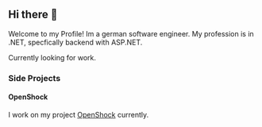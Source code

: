 ## Hi there 👋
Welcome to my Profile! Im a german software engineer. My profession is in .NET, specfically backend with ASP.NET.

Currently looking for work.

### Side Projects

#### OpenShock
I work on my project [OpenShock](https://github.com/OpenShock) currently.
